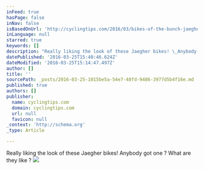 ```yaml
---
inFeed: true
hasPage: false
inNav: false
isBasedOnUrl: 'http://cyclingtips.com/2016/03/bikes-of-the-bunch-jaegher-interceptor/'
inLanguage: null
starred: true
keywords: []
description: "Really liking the look of these Jaegher bikes! \_Anybody got one ? What are they like ?"
datePublished: '2016-03-25T15:40:46.624Z'
dateModified: '2016-03-25T15:14:47.497Z'
author: []
title: ''
sourcePath: _posts/2016-03-25-1015be5a-54e7-48fd-9486-3977d5b4f16e.md
published: true
authors: []
publisher:
  name: cyclingtips.com
  domain: cyclingtips.com
  url: null
  favicon: null
_context: 'http://schema.org'
_type: Article

---
```

Really liking the look of these Jaegher bikes!  Anybody got one ? What are they like ?
![](http://images.cyclingtips.com/content/uploads/2016/03/2N4A5950.jpg)